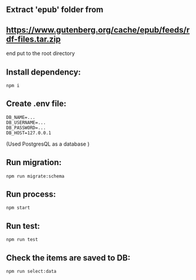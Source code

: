 Extract 'epub' folder from
---
 https://www.gutenberg.org/cache/epub/feeds/rdf-files.tar.zip
---
end put to the root directory

Install dependency:
---
    npm i

Create .env file:
----
    DB_NAME=...
    DB_USERNAME=...
    DB_PASSWORD=...
    DB_HOST=127.0.0.1
(Used PostgresQL as a database )    
    
Run migration:
---
    npm run migrate:schema
    
Run process:
---
    npm start
    
Run test:
---
    npm run test  
    
Check the items are saved to DB:
---
    npm run select:data